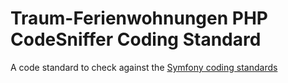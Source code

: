 Traum-Ferienwohnungen PHP CodeSniffer Coding Standard
=====================================================

A code standard to check against the [Symfony coding standards](http://symfony.com/doc/current/contributing/code/standards.html)